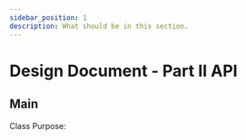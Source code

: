 ```yaml
---
sidebar_position: 1
description: What should be in this section.
---
```


Design Document - Part II API
=============================

## Main
  Class Purpose:

  
